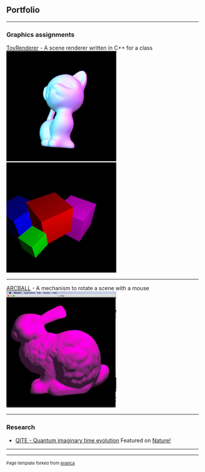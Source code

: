 ## Portfolio

---

### Graphics assignments

[ToyRenderer](https://github.com/AdrianTanTeckKeng/ToyRenderer) - A scene renderer written in C++ for a class
<br>
<img src="images/scene_kitten_Phong.jpg?raw=true"/> 
<img src="images/fourCubes_Gouraud.jpg?raw=true"/>

---
[ARCBALL](https://github.com/AdrianTanTeckKeng/ARCBALL) - A mechanism to rotate a scene with a mouse
<br>
<img src="images/moving_bunny.gif?raw=true"/>

---

### Research

- [QITE - Quantum imaginary time evolution](https://github.com/mariomotta/QITE) Featured on [Nature!](https://www.nature.com/articles/s41567-019-0709-z)


---


---
<p style="font-size:11px">Page template forked from <a href="https://github.com/evanca/quick-portfolio">evanca</a></p>
<!-- Remove above link if you don't want to attibute -->
